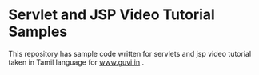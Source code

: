 # Servlet and JSP Video Tutorial Samples

This repository has sample code written for servlets and jsp video tutorial taken in Tamil language for www.guvi.in .

